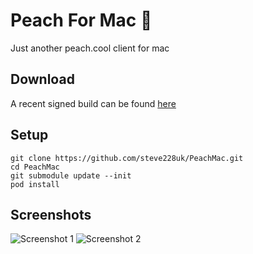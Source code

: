 # Peach For Mac 🍑
Just another peach.cool client for mac

## Download

A recent signed build can be found [here](http://sht.tl/09go7s)

## Setup

````
git clone https://github.com/steve228uk/PeachMac.git
cd PeachMac
git submodule update --init
pod install
`````

## Screenshots

![Screenshot 1](http://sht.tl/hr4qMJ)
![Screenshot 2](http://sht.tl/XH31W2)

